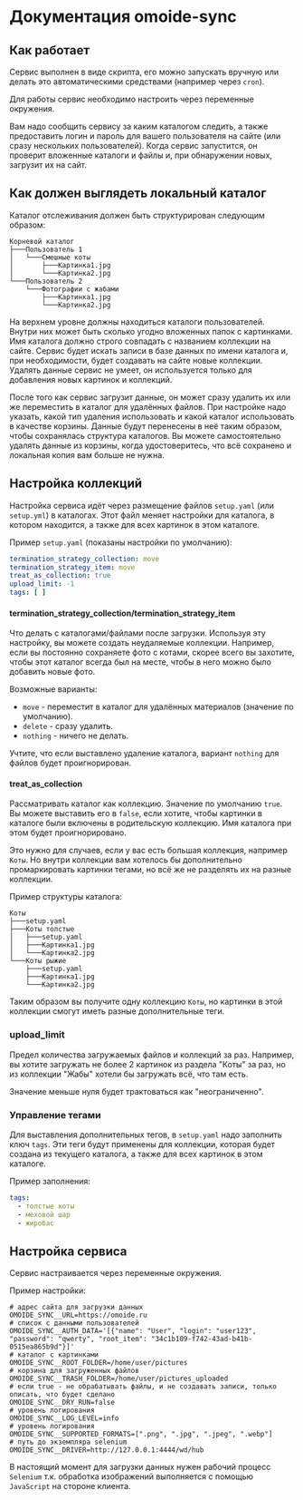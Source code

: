 # Документация omoide-sync

## Как работает

Сервис выполнен в виде скрипта, его можно запускать вручную или делать это
автоматическими средствами (например через `cron`).

Для работы сервис необходимо настроить через переменные окружения.

Вам надо сообщить сервису за каким каталогом следить, а также предоставить
логин и пароль для вашего пользователя на сайте (или сразу нескольких
пользователей). Когда сервис запустится, он проверит вложенные каталоги и файлы
и, при обнаружении новых, загрузит их на сайт.

## Как должен выглядеть локальный каталог

Каталог отслеживания должен быть структурирован следующим образом:

```
Корневой каталог
├───Пользователь 1
│   └───Смешные коты
│       ├───Картинка1.jpg
│       └───Картинка2.jpg
└───Пользователь 2
    └───Фотографии с жабами
        ├───Картинка1.jpg
        └───Картинка2.jpg
```

На верхнем уровне должны находиться каталоги пользователей. Внутри них может
быть сколько угодно вложенных папок с картинками. Имя каталога должно строго
совпадать с названием коллекции на сайте. Сервис будет искать записи в базе
данных по имени каталога и, при необходимости, будет создавать на сайте новые
коллекции. Удалять данные сервис не умеет, он используется только для
добавления новых картинок и коллекций.

После того как сервис загрузит данные, он может сразу удалить их или же
переместить в каталог для удалённых файлов. При настройке надо указать, какой
тип удаления использовать и какой каталог использовать в качестве
корзины. Данные будут перенесены в неё таким образом, чтобы сохранялась
структура каталогов. Вы можете самостоятельно удалять данные из корзины, когда
удостоверитесь, что всё сохранено и локальная копия вам больше не нужна.

## Настройка коллекций

Настройка сервиса идёт через размещение файлов `setup.yaml` (или `setup.yml`)
в каталогах. Этот файл меняет настройки для каталога, в котором находится,
а также для всех картинок в этом каталоге.

Пример `setup.yaml` (показаны настройки по умолчанию):

```yaml
termination_strategy_collection: move
termination_strategy_item: move
treat_as_collection: true
upload_limit: -1
tags: [ ]
```

#### termination_strategy_collection/termination_strategy_item

Что делать с каталогами/файлами после загрузки. Используя эту настройку, вы
можете создать неудаляемые коллекции. Например, если вы постоянно сохраняете
фото с котами, скорее всего вы захотите, чтобы этот каталог всегда был на
месте, чтобы в него можно было добавить новые фото.

Возможные варианты:

* `move` - переместит в каталог для удалённых материалов (значение по
  умолчанию).
* `delete` - сразу удалить.
* `nothing` - ничего не делать.

Учтите, что если выставлено удаление каталога, вариант `nothing` для файлов
будет проигнорирован.

#### treat_as_collection

Рассматривать каталог как коллекцию. Значение по умолчанию `true`. Вы можете
выставить его в `false`, если хотите, чтобы картинки в каталоге были включены в
родительскую коллекцию. Имя каталога при этом будет проигнорировано.

Это нужно для случаев, если у вас есть большая коллекция, например `Коты`. Но
внутри коллекции вам хотелось бы дополнительно промаркировать картинки тегами,
но всё же не разделять их на разные коллекции.

Пример структуры каталога:

```
Коты
├───setup.yaml
├───Коты толстые
│   ├───setup.yaml
│   ├───Картинка1.jpg
│   └───Картинка2.jpg
└───Коты рыжие
    ├───setup.yaml
    ├───Картинка1.jpg
    └───Картинка2.jpg
```

Таким образом вы получите одну коллекцию `Коты`, но картинки в этой коллекции
смогут иметь разные дополнительные теги.

### upload_limit

Предел количества загружаемых файлов и коллекций за раз. Например, вы хотите
загружать не более 2 картинок из раздела "Коты" за раз, но из коллекции "Жабы"
хотели бы загружать всё, что там есть.

Значение меньше нуля будет трактоваться как "неограниченно".

### Управление тегами

Для выставления дополнительных тегов, в `setup.yaml` надо заполнить
ключ `tags`. Эти теги будут применены для коллекции, которая будет создана из
текущего каталога, а также для всех картинок в этом каталоге.

Пример заполнения:

```yaml
tags:
  - толстые коты
  - меховой шар
  - жиробас
```

## Настройка сервиса

Сервис настраивается через переменные окружения.

Пример настройки:

```shell
# адрес сайта для загрузки данных
OMOIDE_SYNC__URL=https://omoide.ru
# список с данными пользователей
OMOIDE_SYNC__AUTH_DATA='[{"name": "User", "login": "user123", "password": "qwerty", "root_item": "34c1b109-f742-43ad-b41b-0515ea865b9d"}]'
# каталог с картинками
OMOIDE_SYNC__ROOT_FOLDER=/home/user/pictures
# корзина для загруженных файлов
OMOIDE_SYNC__TRASH_FOLDER=/home/user/pictures_uploaded
# если true - не обрабатывать файлы, и не создавать записи, только описать, что будет сделано
OMOIDE_SYNC__DRY_RUN=false
# уровень логирования
OMOIDE_SYNC__LOG_LEVEL=info
# уровень логирования
OMOIDE_SYNC__SUPPORTED_FORMATS=[".png", ".jpg", ".jpeg", ".webp"]
# путь до экземпляра selenium
OMOIDE_SYNC__DRIVER=http://127.0.0.1:4444/wd/hub
```

В настоящий момент для загрузки данных нужен рабочий процесс `Selenium`
т.к. обработка изображений выполняется с помощью `JavaScript` на стороне
клиента.

